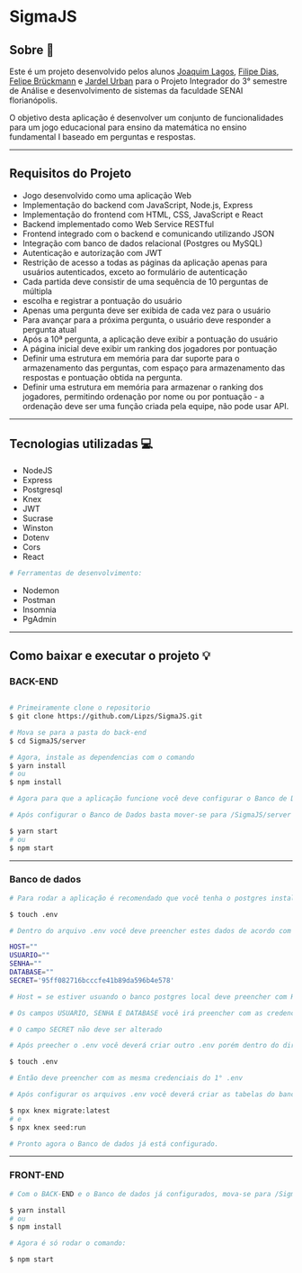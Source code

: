 # SigmaJS

## Sobre 📰

Este é um projeto desenvolvido pelos alunos [Joaquim Lagos](https://github.com/Joaquimlagos), [Filipe Dias](https://github.com/Lipzs),
[Felipe Brückmann](https://github.com/bruckmann) e [Jardel Urban](https://github.com/j-rdel) para o Projeto Integrador do 3° semestre de Análise e desenvolvimento de sistemas da faculdade SENAI florianópolis. 

O objetivo desta aplicação é desenvolver um conjunto de funcionalidades para um jogo educacional para ensino da matemática no ensino fundamental I baseado em perguntas e respostas.

------

## Requisitos do Projeto

* Jogo desenvolvido como uma aplicação Web
* Implementação do backend com JavaScript, Node.js, Express
* Implementação do frontend com HTML, CSS, JavaScript e React
* Backend implementado como Web Service RESTful
* Frontend integrado com o backend e comunicando utilizando JSON
* Integração com banco de dados relacional (Postgres ou MySQL)
* Autenticação e autorização com JWT
* Restrição de acesso a todas as páginas da aplicação apenas para usuários
autenticados, exceto ao formulário de autenticação
* Cada partida deve consistir de uma sequência de 10 perguntas de múltipla
* escolha e registrar a pontuação do usuário
* Apenas uma pergunta deve ser exibida de cada vez para o usuário
* Para avançar para a próxima pergunta, o usuário deve responder a pergunta
atual
* Após a 10ª pergunta, a aplicação deve exibir a pontuação do usuário
* A página inicial deve exibir um ranking dos jogadores por pontuação
* Definir uma estrutura em memória para dar suporte para o armazenamento
das perguntas, com espaço para armazenamento das respostas e pontuação
obtida na pergunta.
* Definir uma estrutura em memória para armazenar o ranking dos jogadores,
permitindo ordenação por nome ou por pontuação - a ordenação deve ser
uma função criada pela equipe, não pode usar API.

------

## Tecnologias utilizadas 💻

- NodeJS
- Express
- Postgresql
- Knex
- JWT
- Sucrase
- Winston
- Dotenv
- Cors
- React

```bash
# Ferramentas de desenvolvimento: 
```
- Nodemon
- Postman
- Insomnia
- PgAdmin
------
## Como baixar e executar o projeto 💡

### BACK-END
```bash

# Primeiramente clone o repositorio
$ git clone https://github.com/Lipzs/SigmaJS.git

# Mova se para a pasta do back-end
$ cd SigmaJS/server

# Agora, instale as dependencias com o comando
$ yarn install 
# ou
$ npm install

# Agora para que a aplicação funcione você deve configurar o Banco de Dados

# Após configurar o Banco de Dados basta mover-se para /SigmaJS/server e então executar:

$ yarn start 
# ou
$ npm start

```
------
### Banco de dados

```bash
# Para rodar a aplicação é recomendado que você tenha o postgres instalado no computador/vm ou utilizar o AWS RDS. Após você ter o banco de dados, voce deve mover-se para /SigmaJS/server e criar um arquivo .env

$ touch .env

# Dentro do arquivo .env você deve preencher estes dados de acordo com as credenciais do seu banco de dados:

HOST="" 
USUARIO=""
SENHA=""
DATABASE=""
SECRET='95ff082716bcccfe41b89da596b4e578'

# Host = se estiver usuando o banco postgres local deve preencher com HOST="localhost", se estiver utilizando AWS RDS você deverá colocar o endpoint do seu RDS HOST="intanciaexemplo.rds.amazonaws.com".

# Os campos USUARIO, SENHA E DATABASE você irá preencher com as credenciais nas quais você criou o banco de dados.

# O campo SECRET não deve ser alterado

# Após preecher o .env você deverá criar outro .env porém dentro do diretório /SigmaJS/server/src

$ touch .env

# Então deve preencher com as mesma credenciais do 1° .env

# Após configurar os arquivos .env você deverá criar as tabelas do banco de dados então mova-se para /SigmaJS/server/src e então escreva os seguintes comandos:

$ npx knex migrate:latest
# e
$ npx knex seed:run

# Pronto agora o Banco de dados já está configurado.
```
------
### FRONT-END

```bash
# Com o BACK-END e o Banco de dados já configurados, mova-se para /SigmaJS/web e então instale as dependências com o seguinte comando:

$ yarn install 
# ou
$ npm install

# Agora é só rodar o comando: 

$ npm start
```

